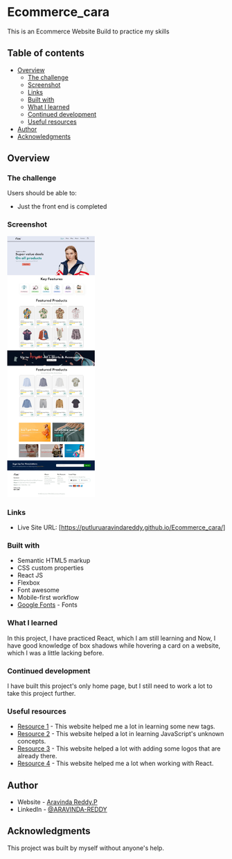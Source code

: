 # Ecommerce_cara

This is an Ecommerce Website Build to practice my skills

## Table of contents

- [Overview](#overview)
  - [The challenge](#the-challenge)
  - [Screenshot](#screenshot)
  - [Links](#links)
  - [Built with](#built-with)
  - [What I learned](#what-i-learned)
  - [Continued development](#continued-development)
  - [Useful resources](#useful-resources)
- [Author](#author)
- [Acknowledgments](#acknowledgments)

## Overview

### The challenge

Users should be able to:

- Just the front end is completed


### Screenshot


<img width="40%" height="600px" src="./src/img/desktop_image.jpeg" />



### Links

- Live Site URL: [https://putluruaravindareddy.github.io/Ecommerce_cara/]



### Built with

- Semantic HTML5 markup
- CSS custom properties
- React JS
- Flexbox
- Font awesome
- Mobile-first workflow
- [Google Fonts](https://fonts.google.com/) - Fonts


### What I learned

In this project, I have practiced React, which I am still learning and Now, I have good knowledge of box shadows while hovering a card on a website, which I was a little lacking before.



### Continued development

I have built this project's only home page, but I still need to work a lot to take this project further.


### Useful resources

- [Resource 1](https://developer.mozilla.org/en-US/) - This website helped me a lot in learning some new tags.
- [Resource 2](https://www.w3schools.com/) - This website helped a lot in learning JavaScript's unknown concepts.
- [Resource 3](https://fontawesome.com/) - This website helped a lot with adding some logos that are already there.
- [Resource 4](https://react.dev/) - This website helped me a lot when working with React.

## Author

- Website - [Aravinda Reddy.P]()
- LinkedIn - [@ARAVINDA-REDDY](https://www.linkedin.com/in/aravinda-reddy-582364242)


## Acknowledgments

This project was built by myself without anyone's help.